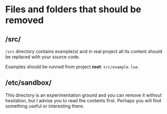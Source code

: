 # Files and folders that should be removed

## /src/

`/src` directory contains example(s) and in real project all its content should
be replaced with your source code.

Examples should be runned from project **root**: `src/example.lua`.

## /etc/sandbox/

This directory is an experimentation ground and you can remove it without
hesitation, but I advise you to read the contents first. Perhaps you will find
something useful or interesting there.
